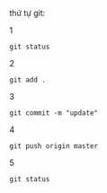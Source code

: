 thứ tự git:

1

    git status

2

    git add .

3

    git commit -m "update"

4

    git push origin master

5

    git status

